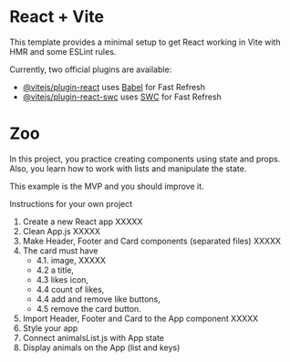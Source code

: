 # React + Vite

This template provides a minimal setup to get React working in Vite with HMR and some ESLint rules.

Currently, two official plugins are available:

- [@vitejs/plugin-react](https://github.com/vitejs/vite-plugin-react/blob/main/packages/plugin-react/README.md) uses [Babel](https://babeljs.io/) for Fast Refresh
- [@vitejs/plugin-react-swc](https://github.com/vitejs/vite-plugin-react-swc) uses [SWC](https://swc.rs/) for Fast Refresh

# Zoo

In this project, you practice creating components using state and props. Also, you learn how to work with lists and manipulate the state.

This example is the MVP and you should improve it.

Instructions for your own project

1. Create a new React app XXXXX
2. Clean App.js XXXXX
3. Make Header, Footer and Card components (separated files) XXXXX
4. The card must have
   - 4.1. image, XXXXX
   - 4.2 a title,
   - 4.3 likes icon,
   - 4.4 count of likes,
   - 4.4 add and remove like buttons,
   - 4.5 remove the card button.
5. Import Header, Footer and Card to the App component XXXXX
6. Style your app
7. Connect animalsList.js with App state
8. Display animals on the App (list and keys)
